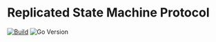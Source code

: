 <!--
SPDX-FileCopyrightText: 2023-present Intel Corporation
SPDX-License-Identifier: Apache-2.0
-->

# Replicated State Machine Protocol

[![Build](https://img.shields.io/github/actions/workflow/status/micro-onos-revamped/atomix/protocols-rsm-verify.yml)](https://github.com/micro-onos-revamped/atomix/actions/workflows/protocols-rsm-verify.yml)
![Go Version](https://img.shields.io/github/go-mod/go-version/atomix/atomix?label=go%20version&filename=protocols%2Frsm%2Fgo.mod)
